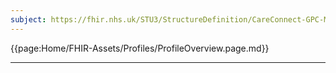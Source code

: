 ```yaml
---
subject: https://fhir.nhs.uk/STU3/StructureDefinition/CareConnect-GPC-MedicationStatement-1
---
```


{{page:Home/FHIR-Assets/Profiles/ProfileOverview.page.md}}

---